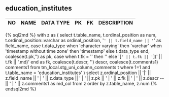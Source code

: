 education_institutes
----------------------------


NO | NAME | DATA TYPE | PK | FK | DESCRIPTION            
---|------|-----------|----|----|-------------
{% sql2md %}
with z as (
select
    t.table_name,
    t.ordinal_position as num,
    t.ordinal_position::varchar as ordinal_position,
    '`' || t.field_name || '`' as field_name,
    case t.data_type
      when 'character varying' then 'varchar'
      when 'timestamp without time zone' then 'timestamp'
      else t.data_type
    end,
    coalesce(t.pk,'') as pk,
    case
      when t.fk = '' then ''
      else '[`' || t.fk || '`](' || t.fk || '.md)'
    end as fk,
    coalesce(t.descr, '') descr,
    coalesce(t.comments1) comments1
  from
    tm_local.stg_uni_column_comments t
  where 1=1
    and t.table_name = 'education_institutes'
)
select
  z.ordinal_position || '|' || z.field_name || ' | ' || z.data_type || ' | ' || z.pk || ' | ' || z.fk
    || ' | ' || z.descr --|| ' | ' || z.comments1 as md_col
from
  z
order by z.table_name, z.num
{% endsql2md %}

